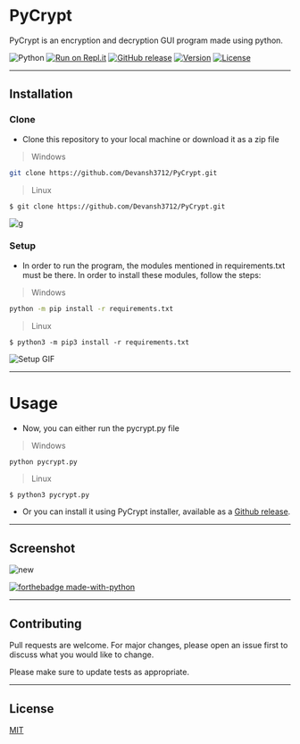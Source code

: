 # PyCrypt
PyCrypt is an encryption and decryption GUI program made using python.

![Python](https://img.shields.io/badge/-Python-000000?style=flat&logo=python)
[![Run on Repl.it](https://repl.it/badge/github/Devansh3712/PyCrypt)](https://repl.it/github/Devansh3712/PyCrypt)
[![GitHub release](https://img.shields.io/github/release/Naereen/StrapDown.js.svg)](https://github.com/Devansh3712/PyCrypt/releases/tag/v1.0)
[![Version](https://badge.fury.io/gh/tterb%2FHyde.svg)](https://badge.fury.io/gh/tterb%2FHyde)
[![License](http://img.shields.io/:license-mit-blue.svg)](http://doge.mit-license.org)

---

## Installation

### Clone
- Clone this repository to your local machine or download it as a zip file 
> Windows
```bash
git clone https://github.com/Devansh3712/PyCrypt.git
```
> Linux
```shell
$ git clone https://github.com/Devansh3712/PyCrypt.git
```

![g](https://user-images.githubusercontent.com/58616444/89152288-7b563980-d580-11ea-94e8-953ea102116d.gif)

### Setup
- In order to run the program, the modules mentioned in requirements.txt must be there. In order to install these modules, follow the steps:
> Windows
```bash
python -m pip install -r requirements.txt
```
> Linux
```shell
$ python3 -m pip3 install -r requirements.txt
```

![Setup GIF](https://user-images.githubusercontent.com/58616444/89149648-93c35580-d57a-11ea-8d38-e63ee375d609.gif)

---

# Usage
- Now, you can either run the pycrypt.py file
> Windows
```bash
python pycrypt.py
```
> Linux
```shell
$ python3 pycrypt.py
```

- Or you can install it using PyCrypt installer, available as a <a href="https://github.com/Devansh3712/PyCrypt/releases/tag/v1.0" target="_blank">Github release</a>.

---

## Screenshot

![new](https://user-images.githubusercontent.com/58616444/89252033-3db3e800-d636-11ea-82b4-23fe43480256.png)

[![forthebadge made-with-python](http://ForTheBadge.com/images/badges/made-with-python.svg)](https://www.python.org/)

---

## Contributing
Pull requests are welcome. For major changes, please open an issue first to discuss what you would like to change.

Please make sure to update tests as appropriate.

---

## License
[MIT](https://choosealicense.com/licenses/mit/)
